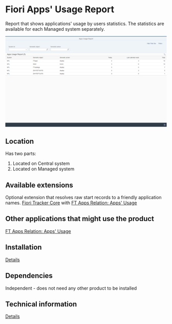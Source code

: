 # Fiori Apps' Usage Report

Report that shows applications' usage by users statistics. The statistics are available for each Managed system separately.

![](res/fa.png)

## Location
Has two parts:
1. Located on Central system
2. Located on Managed system

## Available extensions
Optional extension that resolves raw start records to a friendly application names.
[Fiori Tracker Core](../../core/SPS02/main.md) with [FT Apps Relation: Apps' Usage](../../ft-apps-rel-appsusage/FPS01/main.md)

## Other applications that might use the product
[FT Apps Relation: Apps' Usage](../../ft-apps-rel-appsusage/FPS01/main.md) 

## Installation
[Details](inst.md)

## Dependencies
Independent - does not need any other product to be installed

## Technical information
[Details](tech.md)